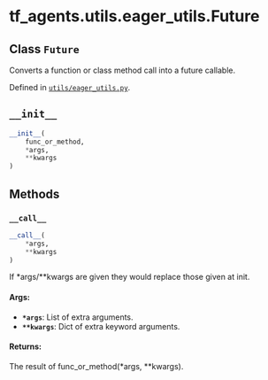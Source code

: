 <div itemscope itemtype="http://developers.google.com/ReferenceObject">
<meta itemprop="name" content="tf_agents.utils.eager_utils.Future" />
<meta itemprop="path" content="Stable" />
<meta itemprop="property" content="__call__"/>
<meta itemprop="property" content="__init__"/>
</div>

# tf_agents.utils.eager_utils.Future

## Class `Future`

Converts a function or class method call into a future callable.





Defined in [`utils/eager_utils.py`](https://github.com/tensorflow/agents/tree/master/tf_agents/utils/eager_utils.py).

<!-- Placeholder for "Used in" -->


<h2 id="__init__"><code>__init__</code></h2>

``` python
__init__(
    func_or_method,
    *args,
    **kwargs
)
```





## Methods

<h3 id="__call__"><code>__call__</code></h3>

``` python
__call__(
    *args,
    **kwargs
)
```

If *args/**kwargs are given they would replace those given at init.

#### Args:

* <b>`*args`</b>: List of extra arguments.
* <b>`**kwargs`</b>: Dict of extra keyword arguments.

#### Returns:

The result of func_or_method(*args, **kwargs).



